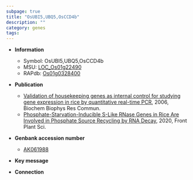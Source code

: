 ```yaml
---
subpage: true
title: "OsUBI5,UBQ5,OsCCD4b"
description: ""
category: genes
tags: 
---
```


* **Information**  
    + Symbol: OsUBI5,UBQ5,OsCCD4b  
    + MSU: [LOC_Os01g22490](http://rice.plantbiology.msu.edu/cgi-bin/ORF_infopage.cgi?orf=LOC_Os01g22490)  
    + RAPdb: [Os01g0328400](http://rapdb.dna.affrc.go.jp/viewer/gbrowse_details/irgsp1?name=Os01g0328400)  

* **Publication**  
    + [Validation of housekeeping genes as internal control for studying gene expression in rice by quantitative real-time PCR](http://www.ncbi.nlm.nih.gov/pubmed?term=Validation+of+housekeeping+genes+as+internal+control+for+studying+gene+expression+in+rice+by+quantitative+real-time+PCR%5BTitle%5D), 2006, Biochem Biophys Res Commun.
    + [Phosphate-Starvation-Inducible S-Like RNase Genes in Rice Are Involved in Phosphate Source Recycling by RNA Decay](http://www.ncbi.nlm.nih.gov/pubmed?term=Phosphate-Starvation-Inducible+S-Like+RNase+Genes+in+Rice+Are+Involved+in+Phosphate+Source+Recycling+by+RNA+Decay%5BTitle%5D), 2020, Front Plant Sci.

* **Genbank accession number**  
    + [AK061988](http://www.ncbi.nlm.nih.gov/nuccore/AK061988)

* **Key message**  

* **Connection**  



